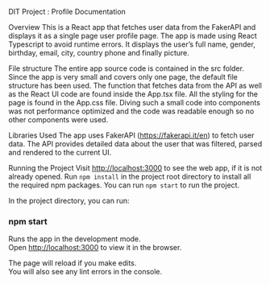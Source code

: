 DIT Project : Profile Documentation

Overview
This is a React app that fetches user data from the FakerAPI and displays it as a single page user profile page. The app is made using React Typescript to avoid runtime errors. It displays the user’s full name, gender, birthday, email, city, country phone and finally picture.

File structure
The entire app source code is contained in the src folder. Since the app is very small and covers only one page, the default file structure has been used. The function that fetches data from the API as well as the React UI code are found inside the App.tsx file. All the styling for the page is found in the App.css file. Diving such a small code into components was not performance optimized and the code was readable enough so no other components were used.

Libraries Used
The app uses FakerAPI (https://fakerapi.it/en) to fetch user data. The API provides detailed data about the user that was filtered, parsed and rendered to the current UI.

Running the Project
Visit  [http://localhost:3000](http://localhost:3000) to see the web app, if it is not already opened.
Run `npm install` in the project root directory to install all the required npm packages.
You can run `npm start` to run the project. 

In the project directory, you can run:

### npm start


Runs the app in the development mode.\
Open [http://localhost:3000](http://localhost:3000) to view it in the browser.

The page will reload if you make edits.\
You will also see any lint errors in the console.